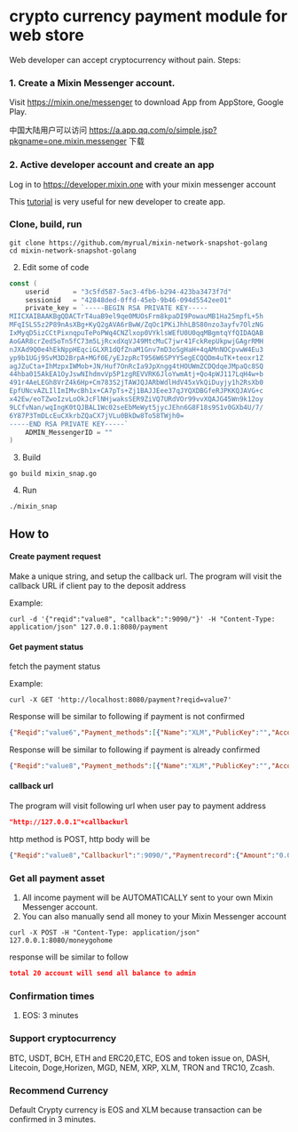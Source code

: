 # crypto currency payment module for web store
Web developer can accept cryptocurrency without pain.
Steps:
### 1. Create a Mixin Messenger account.
Visit https://mixin.one/messenger to download App from AppStore, Google Play.

中国大陆用户可以访问 https://a.app.qq.com/o/simple.jsp?pkgname=one.mixin.messenger  下载

### 2. Active developer account and create an app
Log in to https://developer.mixin.one with your mixin messenger account

This [tutorial](https://mixin-network.gitbook.io/mixin-network/mixin-messenger-app/create-bot-account) is very useful for new developer to create app.

### Clone, build, run
```shell
git clone https://github.com/myrual/mixin-network-snapshot-golang
cd mixin-network-snapshot-golang
```

2. Edit some of code
```go
const (
	userid      = "3c5fd587-5ac3-4fb6-b294-423ba3473f7d"
	sessionid   = "42848ded-0ffd-45eb-9b46-094d5542ee01"
	private_key = `-----BEGIN RSA PRIVATE KEY-----
MIICXAIBAAKBgQDACTrT4uaB9el9qe0MUOsFrm8kpaDI9PowauMB1Ha25mpfL+5h
MFqISLS5z2P89nAsXBg+KyQ2gAVA6rBwW/ZqOc1PKiJhhLBS80nzo3ayfv7OlzNG
IxMyqD5izCCtPixnqpuTePoPWq4CNZlxop0VYklsWEfU0U0qqMBgmtqYfQIDAQAB
AoGAR8crZed5oTn5fC73m5LjRcxdXqVJ49MtcMuC7jwr41FckRepUkpwjGAgrRMH
nJXAd9Q0e4hEkNppHEqciGLXR1dQfZnaM1Gnv7mD3oSgHaH+4qAMnNOCpvwW4Eu3
yp9b1UGj9SvM3D2BrpA+MGf0E/yEJzpRcT956W6SPYYSegECQQDm4uTK+teoxr1Z
agJZuCta+IhMzpxIWMob+JN/Huf7OnRcIa9JpXngg4tHOUWmZCDQdqeJMpaQc8SQ
44hba015AkEA1OyJswNIhdmvVp5P1zgREVVRK6JloYwmAtj+Qo4pWJ117LqH4w+b
491r4AeLEGh8VrZ4k6Hp+Cm783S2jTAWJQJARbWdlHdV45xVkQiDuyjy1h2RsXb0
EpfUNcvAZLIlImIMvcBh1x+CA7pTs+Zj1BAJJEee37qJYQXDBGfeRJPKKQJAVG+c
x42Ew/eoTZwoIzvLoOkJcFlNHjwaksSER9ZiVQ7URdVOr99vvXQAJG45Wn9k12oy
9LCfvNan/wqIngK0tQJBAL1Wc02seEbMeWyt5jycJEhn6G8F18s9S1v0GXb4U/7/
6Y87P3TmDLcEuCXkrbZQaCX7jVLu0BkDw8To58TWjh0=	
-----END RSA PRIVATE KEY-----`
	ADMIN_MessengerID = ""
)
```
3. Build
```shell
go build mixin_snap.go
```
4. Run
```shell
./mixin_snap
```

## How to 
#### Create payment request

Make a unique string, and setup the callback url. The program will visit the callback URL if client pay to the deposit address

Example:
```shell
curl -d '{"reqid":"value8", "callback":":9090/"}' -H "Content-Type: application/json" 127.0.0.1:8080/payment
```

#### Get payment status
fetch the payment status

Example:
```shell
curl -X GET 'http://localhost:8080/payment?reqid=value7'
```

Response will be similar to following if payment is not confirmed
```json
{"Reqid":"value6","Payment_methods":[{"Name":"XLM","PublicKey":"","AccountName":"GD77JOIFC622O5HXU446VIKGR5A5HMSTAUKO2FSN5CIVWPHXDBGIAG7Y","AccountTag":"dfc6af4e022c3a11"},{"Name":"EOS","PublicKey":"","AccountName":"eoswithmixin","AccountTag":"d457cab41245ca0531f64947d1bb958a"}],"Payment_records":null,"Balance":null}
```
Response will be similar to following if payment is already confirmed
```json
{"Reqid":"value8","Payment_methods":[{"Name":"XLM","PublicKey":"","AccountName":"GD77JOIFC622O5HXU446VIKGR5A5HMSTAUKO2FSN5CIVWPHXDBGIAG7Y","AccountTag":"62d0d256dcf15608"},{"Name":"EOS","PublicKey":"","AccountName":"eoswithmixin","AccountTag":"7481cd36f77953f129c194d3444ae2ff"}],"Payment_records":[{"Amount":"0.1","AssetId":"","created_at":"2019-06-20T02:00:39.650472961Z","snapshot_id":"570233aa-3c91-45cd-a6ec-0e9724165300"},{"Amount":"0.01","AssetId":"6cfe566e-4aad-470b-8c9a-2fd35b49c68d","created_at":"2019-06-20T02:33:50.152539755Z","snapshot_id":"88859d4d-5bee-4fb5-aef6-ac01dc3a43c6"},{"Amount":"0.01","AssetId":"6cfe566e-4aad-470b-8c9a-2fd35b49c68d","created_at":"2019-06-20T02:37:05.870885973Z","snapshot_id":"6530f455-3238-491a-a9c5-bbcb52bcc306"},{"Amount":"0.001","AssetId":"6cfe566e-4aad-470b-8c9a-2fd35b49c68d","created_at":"2019-06-20T02:40:53.251365044Z","snapshot_id":"f2c8a751-3d30-472e-bf76-924787f341b9"},{"Amount":"0.001","AssetId":"6cfe566e-4aad-470b-8c9a-2fd35b49c68d","created_at":"2019-06-20T02:59:28.854380284Z","snapshot_id":"3ebfd5a3-bd29-4e32-bd06-2506bee3da99"},{"Amount":"-0.122","AssetId":"6cfe566e-4aad-470b-8c9a-2fd35b49c68d","created_at":"2019-06-20T03:00:17.249302744Z","snapshot_id":"0bfe6f6b-1ff8-4144-9786-52d6a6459b19"}],"Balance":null}
```

#### callback url 
The program will visit following url when user pay to payment address
```json
"http://127.0.0.1"+callbackurl
```
http method is POST, http body will be
```json
{"Reqid":"value8","Callbackurl":":9090/","Paymentrecord":{"Amount":"0.01","AssetId":"56e63c06-b506-4ec5-885a-4a5ac17b83c1","created_at":"2019-06-20T07:33:06.445471337Z","snapshot_id":"a6603374-509b-4015-a192-c63bfa8def5f"}}
```


### Get all payment asset
1. All income payment will be AUTOMATICALLY sent to your own Mixin Messenger account.
2. You can also manually send all money to your Mixin Messenger account
```shell
curl -X POST -H "Content-Type: application/json" 127.0.0.1:8080/moneygohome
```

response will be similar to follow
```json
total 20 account will send all balance to admin
```

### Confirmation times
1. EOS: 3 minutes

### Support cryptocurrency
BTC, USDT, BCH, ETH and ERC20,ETC, EOS and token issue on, DASH, Litecoin, Doge,Horizen, MGD, NEM, XRP, XLM, TRON and TRC10, Zcash. 

### Recommend Currency

Default Crypty currency is EOS and XLM because transaction can be confirmed in 3 minutes.
